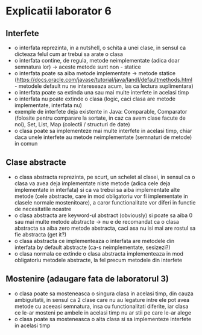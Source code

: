 # Explicatii laborator 6

## Interfete
- o interfata reprezinta, in a nutshell, o schita a unei clase, in sensul ca dicteaza felul cum ar trebui sa arate o clasa
- o interfata contine, de regula, metode neimplementate (adica doar semnatura lor) -> aceste metode sunt non - statice
- o interfata poate sa aiba metode implementate -> metode statice (https://docs.oracle.com/javase/tutorial/java/IandI/defaultmethods.html - metodele default nu ne intereseaza acum, las ca lectura suplimentara)
- o interfata poate sa extinda una sau mai multe interfete in acelasi timp
- o interfata nu poate extinde o clasa (logic, caci clasa are metode implementate, interfata nu)
- exemple de interfete deja existente in Java: Comparable, Comparator (folosite pentru comparare la sortate, in caz ca avem clase facute de noi), Set, List, Map (colectii / structuri de date)
- o clasa poate sa implementeze mai multe interfete in acelasi timp, chiar daca unele interfete au metode neimplementate (semnaturi de metode) in comun

## Clase abstracte
- o clasa abstracta reprezinta, pe scurt, un schelet al clasei, in sensul ca o clasa va avea deja implementate niste metode (adica cele deja implementate in interfata) si ca va trebui sa aiba implementate alte metode (cele abstracte, care in mod obligatoriu vor fi implementate in clasele normale mostenitoare), a caror functionalitate vor diferi in functie de necesitatile noastre
- o clasa abstracta are keyword-ul abstract (obviously) si poate sa aiba 0 sau mai multe metode abstracte -> nu e de recomandat ca o clasa abstracta sa aiba zero metode abstracta, caci asa nu isi mai are rostul sa fie abstracta (get it?)
- o clasa abstracta ce implementeaza o interfata are metodele din interfata by default abstracte (ca-s neimplementate, sesizezi?)
- o clasa normala ce extinde o clasa abstracta implementeaza in mod obligatoriu metodele abstracte, la fel precum metodele din interfete

## Mostenire (adaugare fata de laboratorul 3)
- o clasa poate sa mosteneasca o singura clasa in acelasi timp, din cauza ambiguitatii, in sensul ca 2 clase care nu au legature intre ele pot avea metode cu aceeasi semnatura, insa cu functionalitati diferite, iar clasa ce le-ar mosteni pe ambele in acelasi timp nu ar stii pe care le-ar alege
- o clasa poate sa mosteneasca o alta clasa si sa implementeze interfete in acelasi timp

